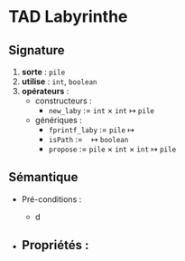 # TAD Labyrinthe

## Signature

1. **sorte** : `pile`
2. **utilise** : `int`, `boolean`
3. **opérateurs** :
   - constructeurs :
     - `new_laby` $:=$ `int` $\times$ `int` $\mapsto$ `pile`
   - génériques :
     - `fprintf_laby` $:=$ `pile` $\mapsto$ ` `
     - `isPath` $:=$ ` ` $\mapsto$ `boolean`
     - `propose` $:=$ `pile` $\times$ `int` $\times$ `int` $\mapsto$ `pile`

## Sémantique

- Pré-conditions :
  - d

- Propriétés :
  -
